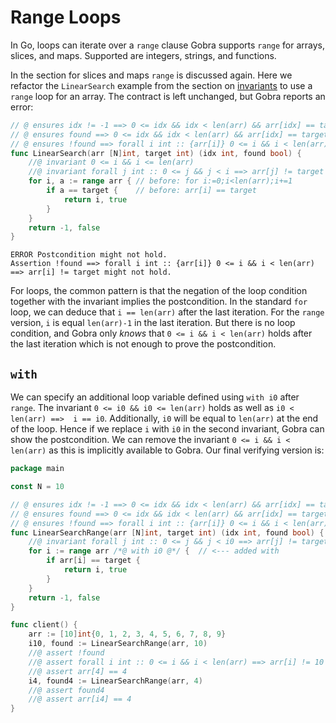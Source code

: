 # Range Loops

In Go, loops can iterate over a `range` clause
Gobra supports `range` for arrays, slices, and maps.
Supported are integers, strings, and functions.

In the section for slices and maps `range` is discussed again.
Here we refactor the `LinearSearch` example from the section on [invariants](./loops-invariant.md) to use a `range` loop for an array.
The contract is left unchanged, but Gobra reports an error:
``` go
// @ ensures idx != -1 ==> 0 <= idx && idx < len(arr) && arr[idx] == target
// @ ensures found ==> 0 <= idx && idx < len(arr) && arr[idx] == target
// @ ensures !found ==> forall i int :: {arr[i]} 0 <= i && i < len(arr) ==> arr[i] != target
func LinearSearch(arr [N]int, target int) (idx int, found bool) {
	//@ invariant 0 <= i && i <= len(arr)
	//@ invariant forall j int :: 0 <= j && j < i ==> arr[j] != target
	for i, a := range arr { // before: for i:=0;i<len(arr);i+=1
		if a == target {    // before: arr[i] == target
			return i, true
		}
	}
	return -1, false
}
```
``` text
ERROR Postcondition might not hold. 
Assertion !found ==> forall i int :: {arr[i]} 0 <= i && i < len(arr) ==> arr[i] != target might not hold.
```
For loops, the common pattern is that the negation of the loop condition together with the invariant implies the postcondition.
In the standard `for` loop, we can deduce that `i == len(arr)` after the last iteration.
For the `range` version, `i` is equal `len(arr)-1` in the last iteration.
But there is no loop condition, and Gobra only _knows_ that `0 <= i && i < len(arr)` holds after the last iteration which is not enough to prove the postcondition.

## `with`
We can specify an additional loop variable defined using `with i0` after `range`.
The invariant `0 <= i0 && i0 <= len(arr)` holds as well as `i0 < len(arr) ==>  i == i0`.
Additionally, `i0` will be equal to `len(arr)` at the end of the loop.
Hence if we replace `i` with `i0` in the second invariant, Gobra can show the postcondition.
We can remove the invariant `0 <= i && i < len(arr)` as this is implicitly available to Gobra.
Our final verifying version is:
``` go
package main

const N = 10

// @ ensures idx != -1 ==> 0 <= idx && idx < len(arr) && arr[idx] == target
// @ ensures found ==> 0 <= idx && idx < len(arr) && arr[idx] == target
// @ ensures !found ==> forall i int :: {arr[i]} 0 <= i && i < len(arr) ==> arr[i] != target
func LinearSearchRange(arr [N]int, target int) (idx int, found bool) {
	//@ invariant forall j int :: 0 <= j && j < i0 ==> arr[j] != target
	for i := range arr /*@ with i0 @*/ {  // <--- added with
		if arr[i] == target {
			return i, true
		}
	}
	return -1, false
}

func client() {
	arr := [10]int{0, 1, 2, 3, 4, 5, 6, 7, 8, 9}
	i10, found := LinearSearchRange(arr, 10)
	//@ assert !found
	//@ assert forall i int :: 0 <= i && i < len(arr) ==> arr[i] != 10
	//@ assert arr[4] == 4
	i4, found4 := LinearSearchRange(arr, 4)
	//@ assert found4
	//@ assert arr[i4] == 4
}
```
